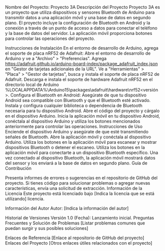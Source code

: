 Nombre del Proyecto: Proyecto 3A
Descripción del Proyecto
Proyecto 3A es un proyecto que utiliza dispositivos y sensores Bluetooth de Arduino para transmitir datos a una aplicación móvil y una base de datos en segundo plano. El proyecto incluye la configuración de Bluetooth en Android y la conexión a través de un punto de acceso a datos para conectar el teléfono y la base de datos del servidor. La aplicación móvil proporciona botones para controlar las operaciones del proyecto.

Instrucciones de Instalación
En el entorno de desarrollo de Arduino, agrega el soporte de placa nRF52 de Adafruit:
Abre el entorno de desarrollo de Arduino y ve a "Archivo" > "Preferencias".
Agrega https://adafruit.github.io/arduino-board-index/package_adafruit_index.json en "Gestor de tarjetas adicionales de la URL".
Ve a "Herramientas" > "Placa" > "Gestor de tarjetas", busca y instala el soporte de placa nRF52 de Adafruit.
Descarga e instala el soporte de hardware Adafruit nRF52 en el directorio local de Arduino %LOCALAPPDATA%\Arduino15\packages\adafruit\hardware\nrf52\<versión>.
Configura el Bluetooth en Android:
Asegúrate de que tu dispositivo Android sea compatible con Bluetooth y que el Bluetooth esté activado.
Instala y configura cualquier biblioteca o dependencia de Bluetooth necesaria para tu dispositivo Android.
Abre el código del proyecto y cárgalo en el dispositivo Arduino.
Inicia la aplicación móvil en tu dispositivo Android, conéctala al dispositivo Arduino y utiliza los botones mencionados anteriormente para controlar las operaciones.
Instrucciones de Uso
Enciende el dispositivo Arduino y asegúrate de que esté transmitiendo señales de Bluetooth.
Abre la aplicación móvil y conéctala al dispositivo Arduino.
Utiliza los botones en la aplicación móvil para escanear y mostrar dispositivos Bluetooth o detener el escaneo.
Utiliza los botones en la aplicación móvil para conectarte a un dispositivo Bluetooth específico.
Una vez conectado al dispositivo Bluetooth, la aplicación móvil mostrará datos del sensor y los enviará a la base de datos en segundo plano.
Guía de Contribución


Presenta informes de errores o sugerencias en el repositorio de GitHub del proyecto.
Si tienes código para solucionar problemas o agregar nuevas características, envía una solicitud de extracción.
Información de la Licencia
Este proyecto está licenciado bajo [Indica la licencia que se está utilizando] licencia.

Información del Autor
Autor: [Indica la información del autor]

Historial de Versiones
Versión 1.0 (Fecha): Lanzamiento inicial.
Preguntas Frecuentes y Solución de Problemas
[Listar problemas comunes que puedan surgir y sus posibles soluciones]

Enlaces de Referencia
[Enlace al repositorio de GitHub del proyecto]
Enlaces del Proyecto
[Otros enlaces útiles relacionados con el proyecto]

